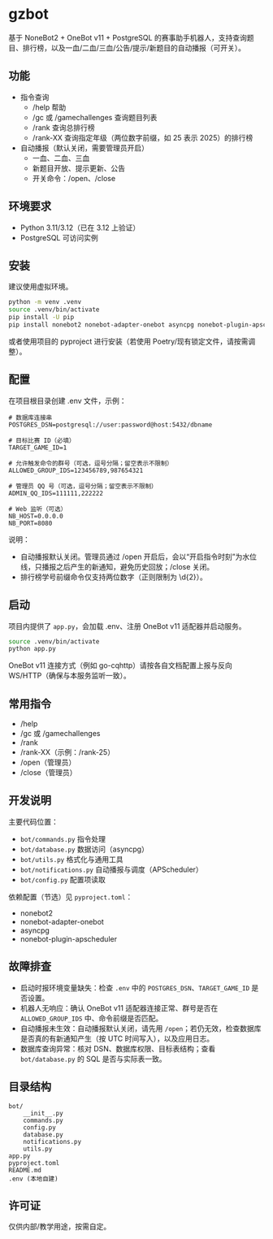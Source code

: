 # gzbot

基于 NoneBot2 + OneBot v11 + PostgreSQL 的赛事助手机器人，支持查询题目、排行榜，以及一血/二血/三血/公告/提示/新题目的自动播报（可开关）。

## 功能
- 指令查询
	- /help 帮助
	- /gc 或 /gamechallenges 查询题目列表
	- /rank 查询总排行榜
	- /rank-XX 查询指定年级（两位数字前缀，如 25 表示 2025）的排行榜
- 自动播报（默认关闭，需要管理员开启）
	- 一血、二血、三血
	- 新题目开放、提示更新、公告
	- 开关命令：/open、/close

## 环境要求
- Python 3.11/3.12（已在 3.12 上验证）
- PostgreSQL 可访问实例

## 安装
建议使用虚拟环境。

```bash
python -m venv .venv
source .venv/bin/activate
pip install -U pip
pip install nonebot2 nonebot-adapter-onebot asyncpg nonebot-plugin-apscheduler python-dotenv uvicorn
```

或者使用项目的 pyproject 进行安装（若使用 Poetry/现有锁定文件，请按需调整）。

## 配置
在项目根目录创建 .env 文件，示例：

```
# 数据库连接串
POSTGRES_DSN=postgresql://user:password@host:5432/dbname

# 目标比赛 ID（必填）
TARGET_GAME_ID=1

# 允许触发命令的群号（可选，逗号分隔；留空表示不限制）
ALLOWED_GROUP_IDS=123456789,987654321

# 管理员 QQ 号（可选，逗号分隔；留空表示不限制）
ADMIN_QQ_IDS=111111,222222

# Web 监听（可选）
NB_HOST=0.0.0.0
NB_PORT=8080
```

说明：
- 自动播报默认关闭。管理员通过 /open 开启后，会以“开启指令时刻”为水位线，只播报之后产生的新通知，避免历史回放；/close 关闭。
- 排行榜学号前缀命令仅支持两位数字（正则限制为 \d{2}）。

## 启动
项目内提供了 `app.py`，会加载 .env、注册 OneBot v11 适配器并启动服务。

```bash
source .venv/bin/activate
python app.py
```

OneBot v11 连接方式（例如 go-cqhttp）请按各自文档配置上报与反向 WS/HTTP（确保与本服务监听一致）。

## 常用指令
- /help
- /gc 或 /gamechallenges
- /rank
- /rank-XX（示例：/rank-25）
- /open（管理员）
- /close（管理员）

## 开发说明
主要代码位置：
- `bot/commands.py` 指令处理
- `bot/database.py` 数据访问（asyncpg）
- `bot/utils.py` 格式化与通用工具
- `bot/notifications.py` 自动播报与调度（APScheduler）
- `bot/config.py` 配置项读取

依赖配置（节选）见 `pyproject.toml`：
- nonebot2
- nonebot-adapter-onebot
- asyncpg
- nonebot-plugin-apscheduler

## 故障排查
- 启动时报环境变量缺失：检查 `.env` 中的 `POSTGRES_DSN`、`TARGET_GAME_ID` 是否设置。
- 机器人无响应：确认 OneBot v11 适配器连接正常、群号是否在 `ALLOWED_GROUP_IDS` 中、命令前缀是否匹配。
- 自动播报未生效：自动播报默认关闭，请先用 `/open`；若仍无效，检查数据库是否真的有新通知产生（按 UTC 时间写入），以及应用日志。
- 数据库查询异常：核对 DSN、数据库权限、目标表结构；查看 `bot/database.py` 的 SQL 是否与实际表一致。

## 目录结构
```
bot/
	__init__.py
	commands.py
	config.py
	database.py
	notifications.py
	utils.py
app.py
pyproject.toml
README.md
.env (本地自建)
```

## 许可证
仅供内部/教学用途，按需自定。
